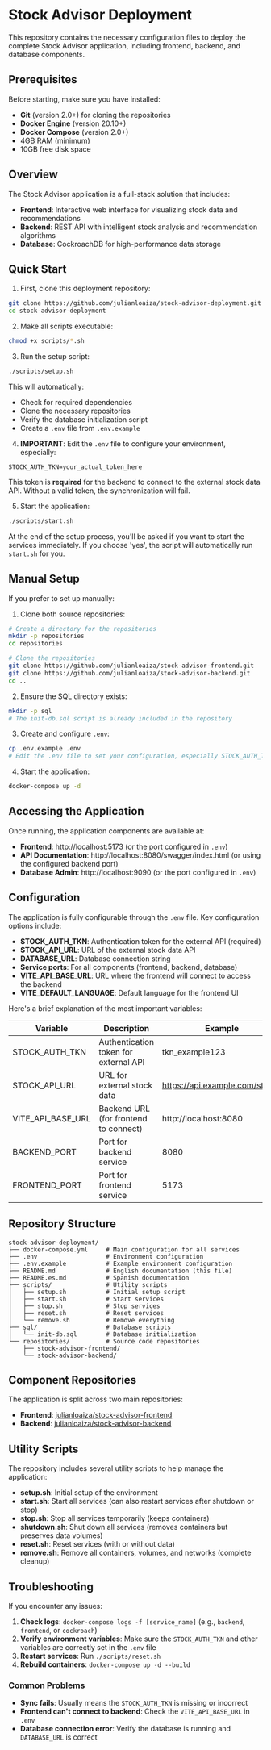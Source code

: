 # Stock Advisor Deployment

This repository contains the necessary configuration files to deploy the complete Stock Advisor application, including frontend, backend, and database components.

## Prerequisites

Before starting, make sure you have installed:

- **Git** (version 2.0+) for cloning the repositories
- **Docker Engine** (version 20.10+)
- **Docker Compose** (version 2.0+)
- 4GB RAM (minimum)
- 10GB free disk space

## Overview

The Stock Advisor application is a full-stack solution that includes:

- **Frontend**: Interactive web interface for visualizing stock data and recommendations
- **Backend**: REST API with intelligent stock analysis and recommendation algorithms
- **Database**: CockroachDB for high-performance data storage

## Quick Start

1. First, clone this deployment repository:
```bash
git clone https://github.com/julianloaiza/stock-advisor-deployment.git
cd stock-advisor-deployment
```

2. Make all scripts executable:
```bash
chmod +x scripts/*.sh
```

3. Run the setup script:
```bash
./scripts/setup.sh
```

This will automatically:
- Check for required dependencies
- Clone the necessary repositories
- Verify the database initialization script
- Create a `.env` file from `.env.example`

4. **IMPORTANT**: Edit the `.env` file to configure your environment, especially:
```
STOCK_AUTH_TKN=your_actual_token_here
```

This token is **required** for the backend to connect to the external stock data API. Without a valid token, the synchronization will fail.

5. Start the application:
```bash
./scripts/start.sh
```

At the end of the setup process, you'll be asked if you want to start the services immediately. If you choose 'yes', the script will automatically run `start.sh` for you.

## Manual Setup

If you prefer to set up manually:

1. Clone both source repositories:
```bash
# Create a directory for the repositories
mkdir -p repositories
cd repositories

# Clone the repositories
git clone https://github.com/julianloaiza/stock-advisor-frontend.git
git clone https://github.com/julianloaiza/stock-advisor-backend.git
cd ..
```

2. Ensure the SQL directory exists:
```bash
mkdir -p sql
# The init-db.sql script is already included in the repository
```

3. Create and configure `.env`:
```bash
cp .env.example .env
# Edit the .env file to set your configuration, especially STOCK_AUTH_TKN
```

4. Start the application:
```bash
docker-compose up -d
```

## Accessing the Application

Once running, the application components are available at:

- **Frontend**: http://localhost:5173 (or the port configured in `.env`)
- **API Documentation**: http://localhost:8080/swagger/index.html (or using the configured backend port)
- **Database Admin**: http://localhost:9090 (or the port configured in `.env`)

## Configuration

The application is fully configurable through the `.env` file. Key configuration options include:

- **STOCK_AUTH_TKN**: Authentication token for the external API (required)
- **STOCK_API_URL**: URL of the external stock data API
- **DATABASE_URL**: Database connection string
- **Service ports**: For all components (frontend, backend, database)
- **VITE_API_BASE_URL**: URL where the frontend will connect to access the backend
- **VITE_DEFAULT_LANGUAGE**: Default language for the frontend UI

Here's a brief explanation of the most important variables:

| Variable | Description | Example |
|----------|-------------|---------|
| STOCK_AUTH_TKN | Authentication token for external API | tkn_example123 |
| STOCK_API_URL | URL for external stock data | https://api.example.com/stocks |
| VITE_API_BASE_URL | Backend URL (for frontend to connect) | http://localhost:8080 |
| BACKEND_PORT | Port for backend service | 8080 |
| FRONTEND_PORT | Port for frontend service | 5173 |

## Repository Structure

```
stock-advisor-deployment/
├── docker-compose.yml     # Main configuration for all services
├── .env                   # Environment configuration
├── .env.example           # Example environment configuration
├── README.md              # English documentation (this file)
├── README.es.md           # Spanish documentation
├── scripts/               # Utility scripts
│   ├── setup.sh           # Initial setup script
│   ├── start.sh           # Start services
│   ├── stop.sh            # Stop services
│   ├── reset.sh           # Reset services
│   └── remove.sh          # Remove everything
├── sql/                   # Database scripts
│   └── init-db.sql        # Database initialization
└── repositories/          # Source code repositories
    ├── stock-advisor-frontend/
    └── stock-advisor-backend/
```

## Component Repositories

The application is split across two main repositories:

- **Frontend**: [julianloaiza/stock-advisor-frontend](https://github.com/julianloaiza/stock-advisor-frontend)
- **Backend**: [julianloaiza/stock-advisor-backend](https://github.com/julianloaiza/stock-advisor-backend)

## Utility Scripts

The repository includes several utility scripts to help manage the application:

- **setup.sh**: Initial setup of the environment
- **start.sh**: Start all services (can also restart services after shutdown or stop)
- **stop.sh**: Stop all services temporarily (keeps containers)
- **shutdown.sh**: Shut down all services (removes containers but preserves data volumes)
- **reset.sh**: Reset services (with or without data)
- **remove.sh**: Remove all containers, volumes, and networks (complete cleanup)

## Troubleshooting

If you encounter any issues:

1. **Check logs**: `docker-compose logs -f [service_name]` (e.g., `backend`, `frontend`, or `cockroach`)
2. **Verify environment variables**: Make sure the `STOCK_AUTH_TKN` and other variables are correctly set in the `.env` file
3. **Restart services**: Run `./scripts/reset.sh`
4. **Rebuild containers**: `docker-compose up -d --build`

### Common Problems

- **Sync fails**: Usually means the `STOCK_AUTH_TKN` is missing or incorrect
- **Frontend can't connect to backend**: Check the `VITE_API_BASE_URL` in `.env`
- **Database connection error**: Verify the database is running and `DATABASE_URL` is correct